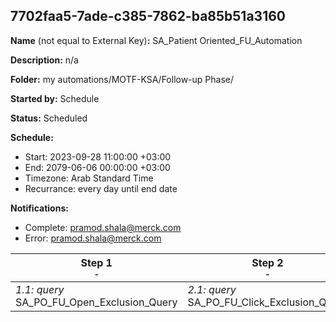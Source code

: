 ## 7702faa5-7ade-c385-7862-ba85b51a3160

**Name** (not equal to External Key)**:** SA_Patient Oriented_FU_Automation

**Description:** n/a

**Folder:** my automations/MOTF-KSA/Follow-up Phase/

**Started by:** Schedule

**Status:** Scheduled

**Schedule:**

* Start: 2023-09-28 11:00:00 +03:00
* End: 2079-06-06 00:00:00 +03:00
* Timezone: Arab Standard Time
* Recurrance: every day until end date

**Notifications:**

* Complete: pramod.shala@merck.com
* Error: pramod.shala@merck.com

| Step 1<br>_<small>-</small>_ | Step 2<br>_<small>-</small>_ |
| --- | --- |
| _1.1: query_<br>SA_PO_FU_Open_Exclusion_Query | _2.1: query_<br>SA_PO_FU_Click_Exclusion_Query |

